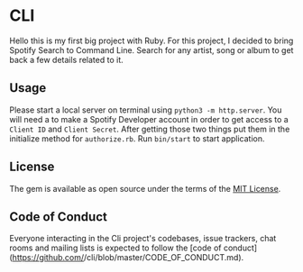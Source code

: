 # CLI

Hello this is my first big project with Ruby. For this project, I decided to bring Spotify Search to Command Line. Search for any artist, song or album to get back a few details related to it.

## Usage

Please start a local server on terminal using `python3 -m http.server`. You will need a to make a Spotify Developer account in order to get access to a `Client ID` and `Client Secret`. After getting those two things put them in the initialize method for `authorize.rb`. Run `bin/start` to start application.

## License

The gem is available as open source under the terms of the [MIT License](https://opensource.org/licenses/MIT).

## Code of Conduct

Everyone interacting in the Cli project's codebases, issue trackers, chat rooms and mailing lists is expected to follow the [code of conduct](https://github.com/<github username>/cli/blob/master/CODE_OF_CONDUCT.md).
